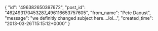  {
   "id": "496382650397672",
   "post_id": "462493170453287_496116653757605",
   "from_name": "Pete Daoust",
   "message": "we definitly changed subject here....lol...",
   "created_time": "2013-03-26T15:15:12+0000"
 }
